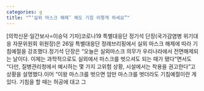```yaml
---
categories: g
title: "“‘실외 마스크 해제’ 해도 기침 이렇게 하세요”"
---
```

[의학신문·일간보사=이승덕 기자]코로나19 특별대응단 정기석 단장(국가감염병 위기대응 자문위원회 위원장)은 26일 특별대응단 정례브리핑에서 실외 마스크 해제에 따라 기침예절을 강조했다.정기석 단장은 “오늘은 실외마스크 의무가 우리나라에서 전면해제되는 날이다. 이제는 과학적으로도 실외에서 마스크를 벗으셔도 되는 때가 됐다”면서도 “다만, 질병관리청에서 예시하는 몇 가지 고위험 상황, 시설에서는 착용을 권고한다”고 상황을 설명했다.이어 “이왕 마스크를 벗으면 암만 마스크를 벗더라도 기침예절이란 게 있다. 기침을 할 때는 허공에 대고 그